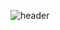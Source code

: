 <!-- ### Hello! I'm Geonu Lee. 👋 -->

![header](https://capsule-render.vercel.app/api?type=waving&color=#79CF9F&height=300&section=header&text=Geonu%20Lee&fontSize=90)

<!--
**Geonu-Lee/Geonu-Lee** is a ✨ _special_ ✨ repository because its `README.md` (this file) appears on your GitHub profile.

Here are some ideas to get you started:

- 🔭 I’m currently working on ...
- 🌱 I’m currently learning ...
- 👯 I’m looking to collaborate on ...
- 🤔 I’m looking for help with ...
- 💬 Ask me about ...
- 📫 How to reach me: ...
- 😄 Pronouns: ...
- ⚡ Fun fact: ...
-->
